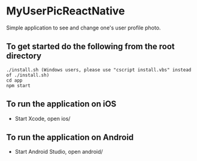 # MyUserPicReactNative
Simple application to see and change one's user profile photo.

## To get started do the following from the root directory
``` shell
./install.sh (Windows users, please use "cscript install.vbs" instead of ./install.sh)
cd app
npm start
```

## To run the application on iOS
* Start Xcode, open ios/

## To run the application on Android
* Start Android Studio, open android/
